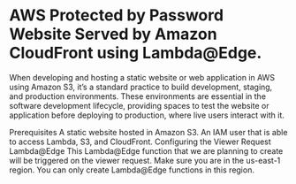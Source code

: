 # AWS Protected by Password Website Served by Amazon CloudFront using Lambda@Edge.
When developing and hosting a static website or web application in AWS using Amazon S3, it’s a standard practice to build development, staging, and production environments. These environments are essential in the software development lifecycle, providing spaces to test the website or application before deploying to production, where live users interact with it.

Prerequisites
A static website hosted in Amazon S3.
An IAM user that is able to access Lambda, S3, and CloudFront.
Configuring the Viewer Request Lambda@Edge
This Lambda@Edge function that we are planning to create will be triggered on the viewer request. Make sure you are in the us-east-1 region. You can only create Lambda@Edge functions in this region.
